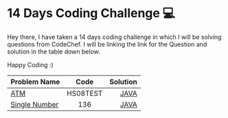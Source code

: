 
# 14 Days Coding Challenge 💻

Hey there,
I have taken a 14 days coding challenge in which I will be solving questions from CodeChef. I will be linking the link for the Question and solution in the table down below. 

Happy Coding :)

| Problem Name        | Code          | Solution  |
| ------------- |:-------------:| -----:|
| [ATM](https://www.codechef.com/problems/HS08TEST)     |HS08TEST | [JAVA](https://github.com/vampnik/14-Days-Coding-Challenge/blob/main/ATM/ATM1.java) |
| [Single Number](https://leetcode.com/problems/single-number/)     |136 | [JAVA](https://github.com/vampnik/14-Days-Coding-Challenge/blob/main/Single%20Number/Solution.java) |
